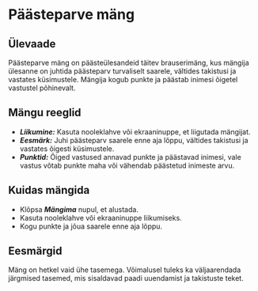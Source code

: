 # Päästeparve mäng 

## Ülevaade 

Päästeparve mäng on päästeülesandeid täitev brauserimäng, kus mängija ülesanne on juhtida päästeparv turvaliselt saarele, vältides takistusi ja vastates küsimustele. Mängija kogub punkte ja päästab inimesi õigetel vastustel põhinevalt. 

## Mängu reeglid 

- ***Liikumine:*** Kasuta nooleklahve või ekraaninuppe, et liigutada mängijat. 
- ***Eesmärk:*** Juhi päästeparv saarele enne aja lõppu, vältides takistusi ja vastates õigesti küsimustele. 
- ***Punktid:*** Õiged vastused annavad punkte ja päästavad inimesi, vale vastus võtab punkte maha või vähendab päästetud inimeste arvu. 

## Kuidas mängida 

- Klõpsa ***Mängima*** nupul, et alustada. 
- Kasuta nooleklahve või ekraaninuppe liikumiseks. 
- Kogu punkte ja jõua saarele enne aja lõppu. 

## Eesmärgid

Mäng on hetkel vaid ühe tasemega. Võimalusel tuleks ka väljaarendada järgmised tasemed, mis sisaldavad paadi uuendamist ja takistuste teket. 
